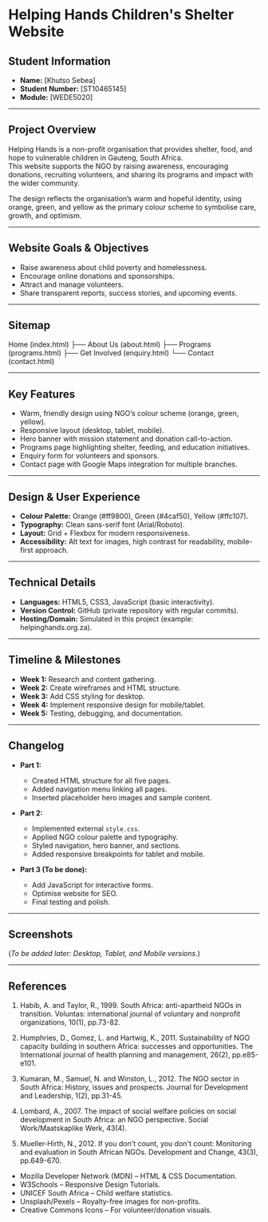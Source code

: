# Helping Hands Children's Shelter Website

## Student Information
- **Name:** [Khutso Sebea]
- **Student Number:** [ST10465145]
- **Module:** [WEDE5020]

---

## Project Overview
Helping Hands is a non-profit organisation that provides shelter, food, and hope to vulnerable children in Gauteng, South Africa.  
This website supports the NGO by raising awareness, encouraging donations, recruiting volunteers, and sharing its programs and impact with the wider community.  

The design reflects the organisation’s warm and hopeful identity, using orange, green, and yellow as the primary colour scheme to symbolise care, growth, and optimism.  

---

## Website Goals & Objectives
- Raise awareness about child poverty and homelessness.  
- Encourage online donations and sponsorships.  
- Attract and manage volunteers.  
- Share transparent reports, success stories, and upcoming events.  

---

## Sitemap
Home (index.html)
 ├── About Us (about.html)
 ├── Programs (programs.html)
 ├── Get Involved (enquiry.html)
 └── Contact (contact.html)

---

## Key Features
- Warm, friendly design using NGO’s colour scheme (orange, green, yellow).  
- Responsive layout (desktop, tablet, mobile).  
- Hero banner with mission statement and donation call-to-action.  
- Programs page highlighting shelter, feeding, and education initiatives.  
- Enquiry form for volunteers and sponsors.  
- Contact page with Google Maps integration for multiple branches.  

---

## Design & User Experience
- **Colour Palette:** Orange (#ff9800), Green (#4caf50), Yellow (#ffc107).  
- **Typography:** Clean sans-serif font (Arial/Roboto).  
- **Layout:** Grid + Flexbox for modern responsiveness.  
- **Accessibility:** Alt text for images, high contrast for readability, mobile-first approach.  

---

## Technical Details
- **Languages:** HTML5, CSS3, JavaScript (basic interactivity).  
- **Version Control:** GitHub (private repository with regular commits).  
- **Hosting/Domain:** Simulated in this project (example: helpinghands.org.za).  

---

## Timeline & Milestones
- **Week 1:** Research and content gathering.  
- **Week 2:** Create wireframes and HTML structure.  
- **Week 3:** Add CSS styling for desktop.  
- **Week 4:** Implement responsive design for mobile/tablet.  
- **Week 5:** Testing, debugging, and documentation.  

---

## Changelog
- **Part 1:**  
  - Created HTML structure for all five pages.  
  - Added navigation menu linking all pages.  
  - Inserted placeholder hero images and sample content.  

- **Part 2:**  
  - Implemented external `style.css`.  
  - Applied NGO colour palette and typography.  
  - Styled navigation, hero banner, and sections.  
  - Added responsive breakpoints for tablet and mobile.  

- **Part 3 (To be done):**  
  - Add JavaScript for interactive forms.  
  - Optimise website for SEO.  
  - Final testing and polish.  

---

## Screenshots
(*To be added later: Desktop, Tablet, and Mobile versions.*)

---

## References
1.	Habib, A. and Taylor, R., 1999. South Africa: anti-apartheid NGOs in transition. Voluntas: international journal of voluntary and nonprofit organizations, 10(1), pp.73-82.

2.	Humphries, D., Gomez, L. and Hartwig, K., 2011. Sustainability of NGO capacity building in southern Africa: successes and opportunities. The International journal of health planning and management, 26(2), pp.e85-e101.
3. Kumaran, M., Samuel, N. and Winston, L., 2012. The NGO sector in South Africa: History, issues and prospects. Journal for Development and Leadership, 1(2), pp.31-45.
4. Lombard, A., 2007. The impact of social welfare policies on social development in South Africa: an NGO perspective. Social Work/Maatskaplike Werk, 43(4).
5.	Mueller‐Hirth, N., 2012. If you don't count, you don't count: Monitoring and evaluation in South African NGOs. Development and Change, 43(3), pp.649-670.

- Mozilla Developer Network (MDN) – HTML & CSS Documentation.  
- W3Schools – Responsive Design Tutorials.  
- UNICEF South Africa – Child welfare statistics.  
- Unsplash/Pexels – Royalty-free images for non-profits.  
- Creative Commons Icons – For volunteer/donation visuals.  
